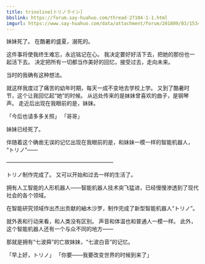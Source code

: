 ```yaml
---
title: trinoline[トリノライン]
bbslink: https://forum.say-huahuo.com/thread-27104-1-1.html
imgurl: https://www.say-huahuo.com/data/attachment/forum/201809/03/153402o3ur3urx1q43quf2.jpg
---
```


妹妹死了。
 在酷暑的盛夏，溺死的。

 这件事将使我终生难忘，永远铭记在心。
 我决定要好好活下去，把她的那份也一起活下去。
 决定把所有一切都当作美好的回忆，接受过去，走向未来。

 当时的我确有这种想法。

 就这样我度过了痛苦的幼年时期，每天一成不变地去学校上学。
 又到了酷暑时节，这个让我回忆起“她”的时候。
 从远处传来的是妹妹曾喜欢的曲子，是钢琴声。
 走近后出现在我眼前的是，妹妹。

 「今后也请多多关照」
 「哥哥」

 妹妹已经死了。

 伴随着这个确凿无误的记忆出现在我眼前的是，和妹妹一模一样的智能机器人，
“トリノ”——

――――――――――――――――――――

トリノ制作完成了。
 又可以开始和过去一样的生活了。

 拥有人工智能的人形机器人——智能机器人技术突飞猛进，已经慢慢渗透到了现代社会的各个领域。

 在智能研究领域作出杰出贡献的紬木沙罗，制作完成了新型智能机器人“トリノ”。

 就外表和行动来看，和人类没有区别。
 声音和体温也和普通人一模一样。
 此外，这个智能机器人还有一个与众不同的地方——

那就是拥有“七波舜”的亡故妹妹，“七波白音”的记忆。

 「早上好，トリノ」
 「你要——我要改变世界的时候到来了」<!--more-->

